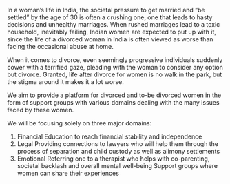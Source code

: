 In a woman’s life in India, the societal pressure to get married and “be settled” by the age of 30 is often a crushing one, one that leads to hasty decisions and unhealthy marriages. When rushed marriages lead to a toxic household, inevitably failing, Indian women are expected to put up with it, since the life of a divorced woman in India is often viewed as worse than facing the occasional abuse at home.

When it comes to divorce, even seemingly progressive individuals suddenly cower with a terrified gaze, pleading with the woman to consider any option but divorce. Granted, life after divorce for women is no walk in the park, but the stigma around it makes it a lot worse.

We aim to provide a platform for divorced and to-be divorced women in the form of support groups with various domains dealing with the many issues faced by these women. 

We will be focusing solely on three major domains: 

1. Financial 
Education to reach financial stability and independence 
2. Legal 
Providing connections to lawyers who will help them through the process of separation and child custody as well as alimony settlements
3. Emotional 
Referring one to a therapist who helps with co-parenting, societal backlash and overall mental well-being 
Support groups where women can share their experiences 
